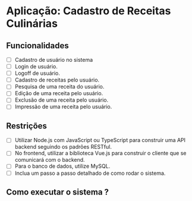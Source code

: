 # Aplicação: Cadastro de Receitas Culinárias

## Funcionalidades

- [ ] Cadastro de usuário no sistema
- [ ] Login de usuário.
- [ ] Logoff de usuário.
- [ ] Cadastro de receitas pelo usuário.
- [ ] Pesquisa de uma receita do usuário.
- [ ] Edição de uma receita pelo usuário.
- [ ] Exclusão de uma receita pelo usuário.
- [ ] Impressão de uma receita pelo usuário.

## Restrições
- [ ] Utilizar Node.js com JavaScript ou TypeScript para construir uma API backend seguindo os padrões RESTful.
- [ ] No frontend, utilizar a biblioteca Vue.js para construir o cliente que se comunicará com o backend.
- [ ] Para o banco de dados, utilize MySQL.
- [ ] Inclua um passo a passo detalhado de como rodar o sistema.

## Como executar o sistema ?




